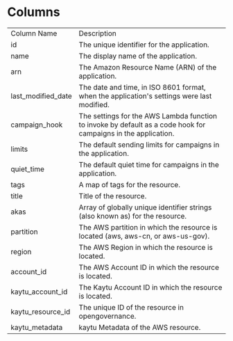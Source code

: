 # Columns  

<table>
	<tr><td>Column Name</td><td>Description</td></tr>
	<tr><td>id</td><td>The unique identifier for the application.</td></tr>
	<tr><td>name</td><td>The display name of the application.</td></tr>
	<tr><td>arn</td><td>The Amazon Resource Name (ARN) of the application.</td></tr>
	<tr><td>last_modified_date</td><td>The date and time, in ISO 8601 format, when the application&#39;s settings were last modified.</td></tr>
	<tr><td>campaign_hook</td><td>The settings for the AWS Lambda function to invoke by default as a code hook for campaigns in the application.</td></tr>
	<tr><td>limits</td><td>The default sending limits for campaigns in the application.</td></tr>
	<tr><td>quiet_time</td><td>The default quiet time for campaigns in the application.</td></tr>
	<tr><td>tags</td><td>A map of tags for the resource.</td></tr>
	<tr><td>title</td><td>Title of the resource.</td></tr>
	<tr><td>akas</td><td>Array of globally unique identifier strings (also known as) for the resource.</td></tr>
	<tr><td>partition</td><td>The AWS partition in which the resource is located (aws, aws-cn, or aws-us-gov).</td></tr>
	<tr><td>region</td><td>The AWS Region in which the resource is located.</td></tr>
	<tr><td>account_id</td><td>The AWS Account ID in which the resource is located.</td></tr>
	<tr><td>kaytu_account_id</td><td>The Kaytu Account ID in which the resource is located.</td></tr>
	<tr><td>kaytu_resource_id</td><td>The unique ID of the resource in opengovernance.</td></tr>
	<tr><td>kaytu_metadata</td><td>kaytu Metadata of the AWS resource.</td></tr>
</table>